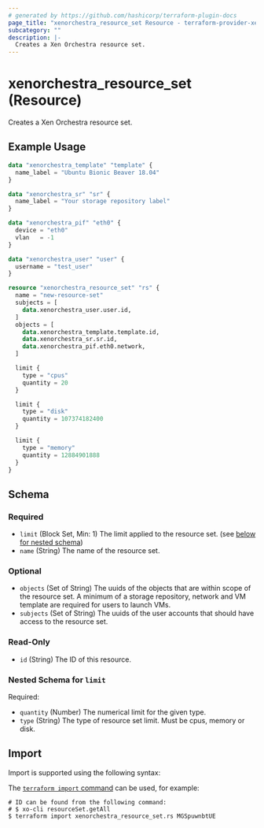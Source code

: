 ```yaml
---
# generated by https://github.com/hashicorp/terraform-plugin-docs
page_title: "xenorchestra_resource_set Resource - terraform-provider-xenorchestra"
subcategory: ""
description: |-
  Creates a Xen Orchestra resource set.
---
```


# xenorchestra_resource_set (Resource)

Creates a Xen Orchestra resource set.

## Example Usage

```terraform
data "xenorchestra_template" "template" {
  name_label = "Ubuntu Bionic Beaver 18.04"
}

data "xenorchestra_sr" "sr" {
  name_label = "Your storage repository label"
}

data "xenorchestra_pif" "eth0" {
  device = "eth0"
  vlan   = -1
}

data "xenorchestra_user" "user" {
  username = "test_user"
}

resource "xenorchestra_resource_set" "rs" {
  name = "new-resource-set"
  subjects = [
    data.xenorchestra_user.user.id,
  ]
  objects = [
    data.xenorchestra_template.template.id,
    data.xenorchestra_sr.sr.id,
    data.xenorchestra_pif.eth0.network,
  ]

  limit {
    type = "cpus"
    quantity = 20
  }

  limit {
    type = "disk"
    quantity = 107374182400
  }

  limit {
    type = "memory"
    quantity = 12884901888
  }
}
```

<!-- schema generated by tfplugindocs -->
## Schema

### Required

- `limit` (Block Set, Min: 1) The limit applied to the resource set. (see [below for nested schema](#nestedblock--limit))
- `name` (String) The name of the resource set.

### Optional

- `objects` (Set of String) The uuids of the objects that are within scope of the resource set. A minimum of a storage repository, network and VM template are required for users to launch VMs.
- `subjects` (Set of String) The uuids of the user accounts that should have access to the resource set.

### Read-Only

- `id` (String) The ID of this resource.

<a id="nestedblock--limit"></a>
### Nested Schema for `limit`

Required:

- `quantity` (Number) The numerical limit for the given type.
- `type` (String) The type of resource set limit. Must be cpus, memory or disk.

## Import

Import is supported using the following syntax:

The [`terraform import` command](https://developer.hashicorp.com/terraform/cli/commands/import) can be used, for example:

```shell
# ID can be found from the following command:
# $ xo-cli resourceSet.getAll
$ terraform import xenorchestra_resource_set.rs MGSpuwnbtUE
```
